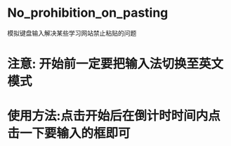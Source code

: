 # No_prohibition_on_pasting
模拟键盘输入解决某些学习网站禁止粘贴的问题  
# 注意: 开始前一定要把输入法切换至英文模式  
# 使用方法:点击开始后在倒计时时间内点击一下要输入的框即可
